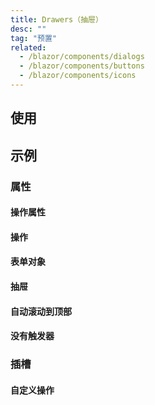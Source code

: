 ```yaml
---
title: Drawers（抽屉）
desc: ""
tag: "预置"
related:
  - /blazor/components/dialogs
  - /blazor/components/buttons
  - /blazor/components/icons
---
```


## 使用

<drawers-usage></drawers-usage>

## 示例

### 属性

#### 操作属性

<masa-example file="Examples.components.drawers.ActionProps"></masa-example>

#### 操作

<masa-example file="Examples.components.drawers.Actions"></masa-example>

#### 表单对象

<masa-example file="Examples.components.drawers.FormModel"></masa-example>

#### 抽屉

<masa-example file="Examples.components.drawers.Left"></masa-example>

#### 自动滚动到顶部

<masa-example file="Examples.components.drawers.ScrollToTopOnHide"></masa-example>

#### 没有触发器

<masa-example file="Examples.components.drawers.WithoutActivator"></masa-example>

### 插槽

#### 自定义操作

<masa-example file="Examples.components.drawers.CustomActions"></masa-example>
